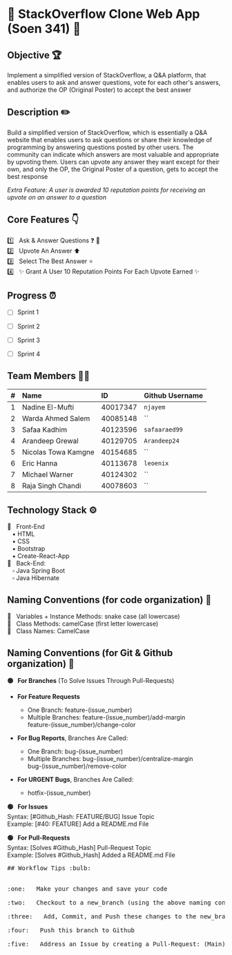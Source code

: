 # :wave: StackOverflow Clone Web App (Soen 341) :wave:

## Objective :trophy:
Implement a simplified version of StackOverflow, a Q&A platform, that enables users to ask and answer questions, vote for each other's answers, and authorize the OP (Original Poster) to accept the best answer


## Description :pencil2:
Build a simplified version of StackOverflow, which is essentially a Q&A website that enables users to ask questions or share their knowledge of programming by answering questions posted by other users.  The community can indicate which answers are most valuable and appropriate by upvoting them. Users can upvote any answer they want except for their own, and only the OP, the Original Poster of a question, gets to accept the best response

*Extra Feature: A user is awarded 10 reputation points for receiving an upvote on an answer to a question* 


## Core Features :point_down:	
:one: &nbsp; Ask & Answer Questions :question: :memo:<br>
:two: &nbsp; Upvote An Answer :arrow_up: <br>
:three: &nbsp; Select The Best Answer :star: <br>
:four: &nbsp; :sparkles: Grant A User 10 Reputation Points For Each Upvote Earned :sparkles:


## Progress :alarm_clock:
- [ ]  Sprint 1
- [ ]  Sprint 2
- [ ]  Sprint 3
- [ ]  Sprint 4


## Team Members :technologist:

| #   | Name                 | ID        | Github Username     |
| --- | :------------------- | :-------- | :------------------ |
| 1   | Nadine El-Mufti      | 40017347  | `njayem`            | 
| 2   | Warda Ahmed Salem    | 40085148  |  ``                 |
| 3   | Safaa Kadhim         | 40123596  |  `safaaraed99`      | 
| 4   | Arandeep Grewal      | 40129705  |  `Arandeep24`       |
| 5   | Nicolas Towa Kamgne  | 40154685  |  ``                 |
| 6   | Eric Hanna           | 40113678  |  `leoenix`          |
| 7   | Michael Warner       | 40124302  |  ``                 |
| 8   | Raja Singh Chandi    | 40078603  |  ``                 |


## Technology Stack :gear:
  :black_square_button: &nbsp; Front-End <br>
   &nbsp;&nbsp; :black_small_square: HTML <br>
   &nbsp;&nbsp; :black_small_square: CSS <br>
   &nbsp;&nbsp; :black_small_square: Bootstrap <br>
   &nbsp;&nbsp; :black_small_square: Create-React-App <br>
  :white_square_button: &nbsp; Back-End: <br>
   &nbsp;&nbsp; :white_small_square: Java Spring Boot <br>
   &nbsp;&nbsp; :white_small_square: Java Hibernate <br>


## Naming Conventions (for code organization) :blue_book:

:small_blue_diamond: &nbsp; Variables + Instance Methods: snake case (all lowercase) <br>
:small_blue_diamond: &nbsp; Class Methods: camelCase (first letter lowercase) <br>
:small_blue_diamond: &nbsp; Class Names: CamelCase <br>


## Naming Conventions (for Git & Github organization) :green_book:

**:green_circle: &nbsp; For Branches** (To Solve Issues Through Pull-Requests)<br> 

- **For Feature Requests** <br>
    * One Branch:  feature-(issue_number) <br>
    * Multiple Branches:   feature-(issue_number)/add-margin <br>
                           feature-(issue_number)/change-color <br>

- **For Bug Reports**, Branches Are Called: <br>
    * One Branch:  bug-(issue_number) <br>
    * Multiple Branches:  bug-(issue_number)/centralize-margin <br>
                          bug-(issue_number)/remove-color <br>

- **For URGENT Bugs**, Branches Are Called: <br>
    * hotfix-(issue_number) <br>
  
**:green_circle: &nbsp; For Issues** <br>
      Syntax: [#Github_Hash: FEATURE/BUG] Issue Topic <br>
      Example: [#40: FEATURE] Add a README.md File <br>

**:green_circle: &nbsp; For Pull-Requests** <br>
      Syntax: [Solves #Github_Hash] Pull-Request Topic <br>
      Example: [Solves #Github_Hash] Added a README.md File<br>


<pre>
## Workflow Tips :bulb: <br>

:one: &nbsp; Make your changes and save your code <br>
:two: &nbsp; Checkout to a new_branch (using the above naming conventions) <br>
:three: &nbsp; Add, Commit, and Push these changes to the new_branch <br>
:four: &nbsp; Push this branch to Github <br>
:five: &nbsp; Address an Issue by creating a Pull-Request: (Main) <------ (new_branch) <br>
</pre>
   

